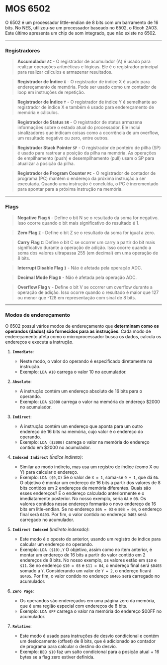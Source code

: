 # MOS 6502

O 6502 é um processador little-endian de 8 bits com um barramento de 16 bits. No NES, utilizou-se um processador baseado no 6502, o Ricoh 2A03. Este último apresenta um chip de som integrado, que não existe no 6502.

---

### Registradores

>**Accumulador ```AC```** -
O registrador de acumulador (A) é usado para realizar operações aritméticas e lógicas. Ele é o registrador principal para realizar cálculos e armazenar resultados.

>**Registrador de Índice ```X```** -
O registrador de índice X é usado para endereçamento de memória. Pode ser usado como um contador de loop em instruções de repetição.

>**Registrador de Índice ```Y```** -
O registrador de índice Y é semelhante ao registrador de índice X e também é usado para endereçamento de memória e cálculos.

>**Registrador de Status ```SR```** -
O registrador de status armazena informações sobre o estado atual do processador. Ele inclui sinalizadores que indicam coisas como a ocorrência de um overflow, um resultado negativo ou zero, entre outros.

>**Registrador Stack Pointer ```SP```** -
O registrador de ponteiro de pilha (SP) é usado para rastrear a posição da pilha na memória. As operações de empilhamento (push) e desempilhamento (pull) usam o SP para atualizar a posição da pilha.

>**Registrador de Program Counter ```PC```** -
O registrador de contador de programa (PC) mantém o endereço da próxima instrução a ser executada. Quando uma instrução é concluída, o PC é incrementado para apontar para a próxima instrução na memória.

---

### Flags


>**Negative Flag ```N```** - Define o bit N se o resultado da soma for negativo. Isso ocorre quando o bit mais significativo do resultado é 1.

>**Zero Flag ```Z```** - Define o bit Z se o resultado da soma for igual a zero.

>**Carry Flag ```C```**: Define o bit C se ocorrer um carry a partir do bit mais significativo durante a operação de adição. Isso ocorre quando a soma dos valores ultrapassa 255 (em decimal) em uma operação de 8 bits.

>**Interrupt Disable Flag ```I```** - Não é afetada pela operação ADC.

>**Decimal Mode Flag ```D```** - Não é afetada pela operação ADC.

>**Overflow Flag ```V```** - Define o bit V se ocorrer um overflow durante a operação de adição. Isso ocorre quando o resultado é maior que 127 ou menor que -128 em representação com sinal de 8 bits.

---
 
### Modos de endereçamento

O 6502 possui vários modos de endereçamento que **determinam como os operandos (dados) são fornecidos para as instruções**. Cada modo de endereçamento afeta como o microprocessador busca os dados, calcula os endereços e executa a instrução. 

1. **`Immediate`**:
   - Neste modo, o valor do operando é especificado diretamente na instrução.
   - Exemplo: `LDA #10` carrega o valor 10 no acumulador.

2. **`Absolute`**:
   - A instrução contém um endereço absoluto de 16 bits para o operando.
   - Exemplo: `LDA $2000` carrega o valor na memória do endereço $2000 no acumulador.

3. **`Indirect`**:
   - A instrução contém um endereço que aponta para um outro endereço de 16 bits na memória, cujo valor é o endereço do operando.
   - Exemplo: `LDA ($2000)` carrega o valor na memória do endereço contido em $2000 no acumulador.

4. **`Indexed Indirect`** _(Índice indireto)_:
   - Similar ao modo indireto, mas usa um registro de índice (como X ou Y) para calcular o endereço.
   - Exemplo: `LDA ($9,X)` Se o valor de `X = 1`, soma-se `9 + 1`, que dá `0A`. O objetivo é montar um endereço de 16 bits a partir dos valores de 8 bits contidos em 2 endereços de memória diferentes. Quais são esses endereços? É o endereço calculado anteriormente e o imediatamente posterior. No nosso exemplo, seria `0A` e `0B`. Os valores contidos nesse endereço formarão o novo endereço de 16 bits em litle-endian. Se no endereço `$0A = 03` e `$0B = 04`, o endereço final será `0403`. Por fim, o valor contido no endereço `0403` será carregado no acumulador.

5. **`Indirect Indexed`** _(Indireto indexado)_:
   - Este modo é o oposto do anterior, usando um registro de índice para calcular um endereço no operando.
   - Exemplo: `LDA ($10),Y` O objetivo, assim como no ítem anterior, é montar um endereço de 16 bits a partir do valor contido em 2 endereços de 8 bits. No nosso exemplo, os valores estão em `$10` e `$11`. Se no endereço `$10 = 03` e `$11 = 04`, o endereço final será `$0403` somado a `Y`. Considerando um valor de `Y = 2`, o endereço ficará `$0405`. Por fim, o valor contido no endereço `$0405` será carregado no acumulador.


6. **`Zero Page`**:
   - Os operandos são endereçados em uma página zero da memória, que é uma região especial com endereços de 8 bits.
   - Exemplo: `LDA $FF` carrega o valor na memória do endereço $00FF no acumulador.

7. **`Relative`**:
   - Este modo é usado para instruções de desvio condicional e contém um deslocamento (offset) de 8 bits, que é adicionado ao contador de programa para calcular o destino do desvio.
   - Exemplo: `BEQ $10` faz um salto condicional para a posição atual + 16 bytes se a flag zero estiver definida.

